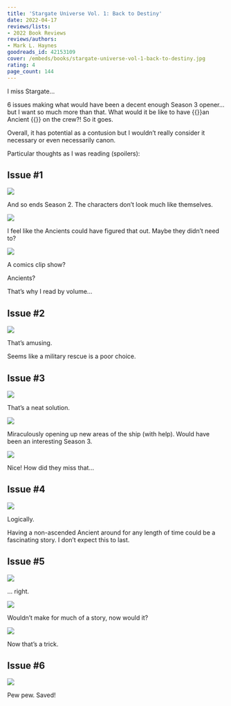 ```yaml
---
title: 'Stargate Universe Vol. 1: Back to Destiny'
date: 2022-04-17
reviews/lists:
- 2022 Book Reviews
reviews/authors:
- Mark L. Haynes
goodreads_id: 42153109
cover: /embeds/books/stargate-universe-vol-1-back-to-destiny.jpg
rating: 4
page_count: 144
---
```

I miss Stargate...

6 issues making what would have been a decent enough Season 3 opener… but I want so much more than that. What would it be like to have {{<spoiler>}}an Ancient {{</spoiler>}} on the crew?! So it goes. 

Overall, it has potential as a contusion but I wouldn’t really consider it necessary or even necessarily canon. 

<!--more-->

Particular thoughts as I was reading (spoilers):

## Issue #1

![](/embeds/books/attachments/stargate-universe-ab16a9.png)

And so ends Season 2. The characters don’t look much like themselves. 

![](/embeds/books/attachments/stargate-universe-6e47d5.png)

I feel like the Ancients could have figured that out. Maybe they didn’t need to?

![](/embeds/books/attachments/stargate-universe-e1a4bd.png)

A comics clip show?

Ancients?

That’s why I read by volume…

## Issue #2

![](/embeds/books/attachments/stargate-universe-462c48.png)

That’s amusing. 

Seems like a military rescue is a poor choice. 

## Issue #3

![](/embeds/books/attachments/stargate-universe-ba21db.png)

That’s a neat solution. 

![](/embeds/books/attachments/stargate-universe-6b968b.png)

Miraculously opening up new areas of the ship (with help). Would have been an interesting Season 3. 

![](/embeds/books/attachments/stargate-universe-cd99e9.png)

Nice! How did they miss that…

## Issue #4

![](/embeds/books/attachments/stargate-universe-6e6855.png)

Logically. 

Having a non-ascended Ancient around for any length of time could be a fascinating story. I don’t expect this to last. 

## Issue #5

![](/embeds/books/attachments/stargate-universe-367b75.png)

… right. 

![](/embeds/books/attachments/stargate-universe-e16550.png)

Wouldn’t make for much of a story, now would it?

![](/embeds/books/attachments/stargate-universe-391610.png)

Now that’s a trick. 

## Issue #6 

![](/embeds/books/attachments/stargate-universe-177b5a.png)

Pew pew. Saved!